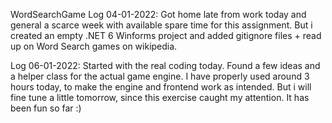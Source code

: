 WordSearchGame
Log 04-01-2022: Got home late from work today and general a scarce week with available spare time for this assignment. But i created an empty .NET 6 Winforms project and added gitignore files + read up on Word Search games on wikipedia.

Log 06-01-2022: Started with the real coding today. Found a few ideas and a helper class for the actual game engine. I have properly used around 3 hours today, to make the engine and frontend work as intended. But i will fine tune a little tomorrow, since this exercise caught my attention. It has been fun so far :)
